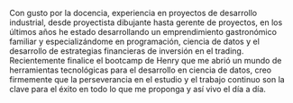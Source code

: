 
Con gusto por la docencia, experiencia en proyectos de desarrollo industrial, desde proyectista dibujante hasta gerente de proyectos, en los últimos años he estado desarrollando un emprendimiento gastronómico familiar y especializándome en programación, ciencia de datos y el desarrollo de estrategias financieras de inversión en el trading. Recientemente finalice el bootcamp de Henry que me abrió un mundo de herramientas tecnológicas para el desarrollo en ciencia de datos, creo firmemente que la perseverancia en el estudio y el trabajo continuo son la clave para el éxito en todo lo que me proponga y así vivo el día a día. 
<!-- 
### Hi there 👋
**JCSR2022/JCSR2022** is a ✨ _special_ ✨ repository because its `README.md` (this file) appears on your GitHub profile.

Here are some ideas to get you started:

- 🔭 I’m currently working on ...
- 🌱 I’m currently learning ...
- 👯 I’m looking to collaborate on ...
- 🤔 I’m looking for help with ...
- 💬 Ask me about ...
- 📫 How to reach me: ...
- 😄 Pronouns: ...
- ⚡ Fun fact: ...
-->
